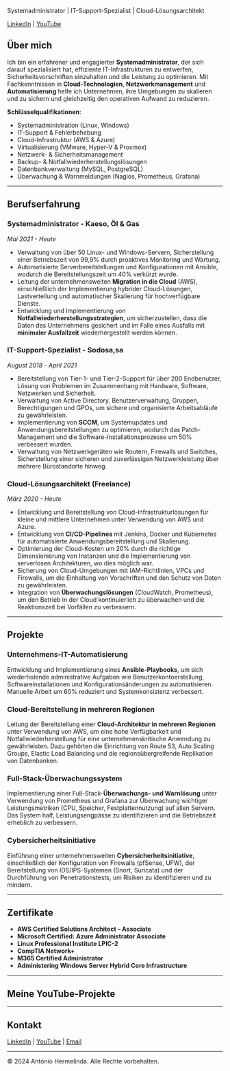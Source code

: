  Systemadministrator | IT-Support-Spezialist | Cloud-Lösungsarchitekt

 [LinkedIn](https://www.linkedin.com/in/ant%C3%B3nio-hermelinda-677464109/) | [YouTube](https://www.youtube.com/@antoniohermelindajr4451)

 
## Über mich

Ich bin ein erfahrener und engagierter **Systemadministrator**, der sich darauf spezialisiert hat, effiziente IT-Infrastrukturen zu entwerfen, Sicherheitsvorschriften einzuhalten und die Leistung zu optimieren. Mit Fachkenntnissen in **Cloud-Technologien**, **Netzwerkmanagement** und **Automatisierung** helfe ich Unternehmen, ihre Umgebungen zu skalieren und zu sichern und gleichzeitig den operativen Aufwand zu reduzieren.

 **Schlüsselqualifikationen**:
  - Systemadministration (Linux, Windows)
  - IT-Support & Fehlerbehebung 
  - Cloud-Infrastruktur (AWS & Azure)
  - Virtualisierung (VMware, Hyper-V & Proxmox)
  - Netzwerk- & Sicherheitsmanagement
  - Backup- & Notfallwiederherstellungslösungen
  - Datenbankverwaltung (MySQL, PostgreSQL)
  - Überwachung & Warnmeldungen (Nagios, Prometheus, Grafana)

  ---
  
  ## Berufserfahrung

  ### Systemadministrator - Kaeso, Öl & Gas  
  *Mai 2021 - Heute*  
  - Verwaltung von über 50 Linux- und Windows-Servern, Sicherstellung einer Betriebszeit von 99,9% durch proaktives Monitoring und Wartung.
  - Automatisierte Serverbereitstellungen und Konfigurationen mit Ansible, wodurch die Bereitstellungszeit um 40% verkürzt wurde.
  - Leitung der unternehmensweiten **Migration in die Cloud** (AWS), einschließlich der Implementierung hybrider Cloud-Lösungen, Lastverteilung und automatischer Skalierung für hochverfügbare Dienste.
  - Entwicklung und Implementierung von **Notfallwiederherstellungsstrategien**, um sicherzustellen, dass die Daten des Unternehmens gesichert und im Falle eines Ausfalls mit **minimaler Ausfallzeit** wiederhergestellt werden können.

### IT-Support-Spezialist - Sodosa,sa  
  *August 2018 - April 2021*  
  - Bereitstellung von Tier-1- und Tier-2-Support für über 200 Endbenutzer, Lösung von Problemen im Zusammenhang mit Hardware, Software, Netzwerken und Sicherheit.
  - Verwaltung von Active Directory, Benutzerverwaltung, Gruppen, Berechtigungen und GPOs, um sichere und organisierte Arbeitsabläufe zu gewährleisten.
  - Implementierung von **SCCM**, um Systemupdates und Anwendungsbereitstellungen zu optimieren, wodurch das Patch-Management und die Software-Installationsprozesse um 50% verbessert wurden.
  - Verwaltung von Netzwerkgeräten wie Routern, Firewalls und Switches, Sicherstellung einer sicheren und zuverlässigen Netzwerkleistung über mehrere Bürostandorte hinweg.

### Cloud-Lösungsarchitekt (Freelance)  
  *März 2020 - Heute*  
  - Entwicklung und Bereitstellung von Cloud-Infrastrukturlösungen für kleine und mittlere Unternehmen unter Verwendung von AWS und Azure.
  - Entwicklung von **CI/CD-Pipelines** mit Jenkins, Docker und Kubernetes für automatisierte Anwendungsbereitstellung und Skalierung.
  - Optimierung der Cloud-Kosten um 20% durch die richtige Dimensionierung von Instanzen und die Implementierung von serverlosen Architekturen, wo dies möglich war.
  - Sicherung von Cloud-Umgebungen mit IAM-Richtlinien, VPCs und Firewalls, um die Einhaltung von Vorschriften und den Schutz von Daten zu gewährleisten.
  - Integration von **Überwachungslösungen** (CloudWatch, Prometheus), um den Betrieb in der Cloud kontinuierlich zu überwachen und die Reaktionszeit bei Vorfällen zu verbessern.

  ---

## Projekte

  ### **Unternehmens-IT-Automatisierung**  
  Entwicklung und Implementierung eines **Ansible-Playbooks**, um sich wiederholende administrative Aufgaben wie Benutzerkontoerstellung, Softwareinstallationen und Konfigurationsänderungen zu automatisieren. Manuelle Arbeit um 60% reduziert und Systemkonsistenz verbessert.

  ### **Cloud-Bereitstellung in mehreren Regionen**  
  Leitung der Bereitstellung einer **Cloud-Architektur in mehreren Regionen** unter Verwendung von AWS, um eine hohe Verfügbarkeit und Notfallwiederherstellung für eine unternehmenskritische Anwendung zu gewährleisten. Dazu gehörten die Einrichtung von Route 53, Auto Scaling Groups, Elastic Load Balancing und die regionsübergreifende Replikation von Datenbanken.

  ### **Full-Stack-Überwachungssystem**  
  Implementierung einer Full-Stack-**Überwachungs- und Warnlösung** unter Verwendung von Prometheus und Grafana zur Überwachung wichtiger Leistungsmetriken (CPU, Speicher, Festplattennutzung) auf allen Servern. Das System half, Leistungsengpässe zu identifizieren und die Betriebszeit erheblich zu verbessern.

  ### **Cybersicherheitsinitiative**  
  Einführung einer unternehmensweiten **Cybersicherheitsinitiative**, einschließlich der Konfiguration von Firewalls (pfSense, UFW), der Bereitstellung von IDS/IPS-Systemen (Snort, Suricata) und der Durchführung von Penetrationstests, um Risiken zu identifizieren und zu mindern.

  ---

  ## Zertifikate

  - **AWS Certified Solutions Architect – Associate**
  - **Microsoft Certified: Azure Administrator Associate**
  - **Linux Professional Institute LPIC-2**
  - **CompTIA Network+**
  - **M365 Certified Administrator**
  - **Administering Windows Server Hybrid Core Infrastructure**

  ---

  ## Meine YouTube-Projekte
  
  ---

  ## Kontakt

  [LinkedIn](https://www.linkedin.com/in/ant%C3%B3nio-hermelinda-677464109/) | [YouTube](https://www.youtube.com/@antoniohermelindajr4451) | [Email](mailto:your-email@example.com)

  ---

  © 2024 António Hermelinda. Alle Rechte vorbehalten.

